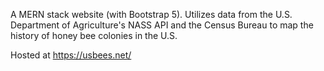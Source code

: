 A MERN stack website (with Bootstrap 5). Utilizes data from the U.S. Department of Agriculture's NASS API and the Census Bureau to map the history of honey bee colonies in the U.S.

Hosted at https://usbees.net/

